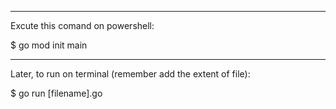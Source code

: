 ------------------------------------------------------------------------------------------------------------------------
Excute this comand on powershell:

$ go mod init main

------------------------------------------------------------------------------------------------------------------------
Later, to run on terminal (remember add the extent of file):

$ go run [filename].go
